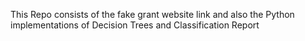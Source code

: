 This Repo consists of the fake grant website link and also the Python implementations of Decision Trees and Classification Report
